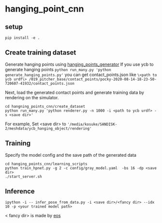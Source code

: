 # hanging_point_cnn

## setup
```
pip install -e .
```

## Create training dataset
Generate hanging points using [hanging_points_generator](https://github.com/kosuke55/hanging_points_generator)
If you use ycb to generate hanging points
`python run_many.py 'python generate_hanging_points.py'`
you can get contact_points.json like
`\<path to ycb urdf\> /019_pitcher_base/contact_points/pocky-2020-08-14-18-23-50-720607-41932/contact_points.json`


Next, load the generated contact points and generate training data by rendering on the simulator.
```
cd hangning_points_cnn/create_dataset
python run_many.py 'python renderer.py -n 1000 -i <path to ycb urdf> -s <save dir>'
```
For example,
Set \<save dir\> to `'/media/kosuke/SANDISK-2/meshdata/ycb_hanging_object/rendering'`


## Training
Specify the model config and the save path of the generated data
```
cd hanging_points_cnn/learning_scripts
python train_hpnet.py -g 2 -c config/gray_model.yaml  -bs 16 -dp <save dir>
./start_server.sh
```


## Inference
```
ipython -i -- infer_pose_from_data.py -i <save dir>/<fancy dir> --idx 10 -p <your trained model path>
```
\< fancy dir\>  is made by [eos](https://github.com/iory/eos)
